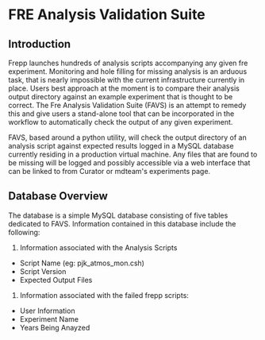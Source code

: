 # FRE Analysis Validation Suite

## Introduction

 Frepp launches hundreds of analysis scripts accompanying any given fre experiment. Monitoring and hole filling for missing analysis is an arduous task, that is nearly impossible with the current infrastructure currently in place. Users best approach at the moment is to compare their analysis output directory against an example experiment that is thought to be correct. The Fre Analysis Validation Suite (FAVS) is an attempt to remedy this and give users a stand-alone tool that can be incorporated in the workflow to automatically check the output of any given experiment.

FAVS, based around a python utility, will check the output directory of an analysis script against expected results logged in a MySQL database currently residing in a production virtual machine. Any files that are found to be missing will be logged and possibly accessible via a web interface that can be linked to from Curator or mdteam's experiments page.

## Database Overview

The database is a simple MySQL database consisting of five tables dedicated to FAVS. Information contained in this database include the following:

1. Information associated with the Analysis Scripts
 * Script Name (eg: pjk_atmos_mon.csh)
 * Script Version
 * Expected Output Files
1. Information associated with the failed frepp scripts:
 * User Information
 * Experiment Name 
 * Years Being Anayzed